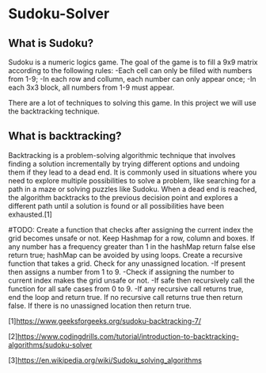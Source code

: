 # Sudoku-Solver
## What is Sudoku?
Sudoku is a numeric logics game.
The goal of the game is to fill a 9x9 matrix according to the following rules:
    -Each cell can only be filled with numbers from 1-9;
    -In each row and collumn, each number can only appear once;
    -In each 3x3 block, all numbers from 1-9 must appear.

There are a lot of techniques to solving this game. In this project we will use the backtracking technique.

## What is backtracking?
Backtracking is a problem-solving algorithmic technique that involves finding a solution incrementally by trying different options and undoing them if they lead to a dead end. It is commonly used in situations where you need to explore multiple possibilities to solve a problem, like searching for a path in a maze or solving puzzles like Sudoku. When a dead end is reached, the algorithm backtracks to the previous decision point and explores a different path until a solution is found or all possibilities have been exhausted.[1]

#TODO: 
    Create a function that checks after assigning the current index the grid becomes unsafe or not. Keep Hashmap for a row, column and boxes. If any number has a frequency greater than 1 in the hashMap return false else return true; hashMap can be avoided by using loops.
    Create a recursive function that takes a grid.
    Check for any unassigned location. 
        -If present then assigns a number from 1 to 9.
        -Check if assigning the number to current index makes the grid unsafe or not. 
        -If safe then recursively call the function for all safe cases from 0 to 9.
        -If any recursive call returns true, end the loop and return true. If no recursive call returns true then return false.
    If there is no unassigned location then return true.

[1]https://www.geeksforgeeks.org/sudoku-backtracking-7/

[2]https://www.codingdrills.com/tutorial/introduction-to-backtracking-algorithms/sudoku-solver

[3]https://en.wikipedia.org/wiki/Sudoku_solving_algorithms
